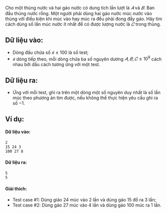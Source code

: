 <!--**<center>NGUỒN: Bài tập thầy Lê Minh Hoàng ôn Hải Phòng T10/2016</center>**-->

Cho một thùng nước và hai gáo nước có dung tích lần lượt là $𝐴$ và $𝐵$. Ban đầu thùng nước rỗng. Một người phải dùng hai gáo nước múc nước vào thùng với điều kiện khi múc vào hay múc ra đều phải đong đầy gáo. Hãy tìm cách dùng số lần múc nước ít nhất để có được lượng nước là $𝐶$ trong thùng.

## Dữ liệu vào:
- Dòng đầu chứa số $𝑘 ≤ 100$ là số test;
- $𝑘$ dòng tiếp theo, mỗi dòng chứa ba số nguyên dương $𝐴, 𝐵, 𝐶 ≤ 10^9$ cách nhau bởi dấu cách tương ứng với một test.

## Dữ liệu ra:
- Ứng với mỗi test, ghi ra trên một dòng một số nguyên duy nhất là số lần múc theo phương án tìm được, nếu không thể thực hiện yêu cầu ghi ra số $-1$.

## Ví dụ:
#### Dữ liệu vào:
```
2
15 24 3
100 27 8
```

#### Dữ liệu ra:
```
5
5
```

#### Giải thích:
- Test case $\#1:$ Dùng giáo $24$ múc vào $2$ lần và dùng gáo $15$ đổ ra $3$ lần;
- Test case $\#2:$ Dùng gáo $27$ múc vào $4$ lần và dùng gáo $100$ múc ra $1$ lần.